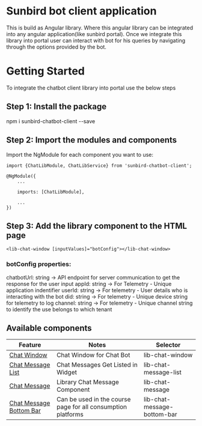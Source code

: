 # Sunbird bot client application
This is build as Angular library. Where this angular library can be integrated into any angular application(like sunbird portal). Once we integrate this library into portal user can interact with bot for his queries by navigating through the options provided by the bot.


# Getting Started

To integrate the chatbot client library into portal use the below steps

## Step 1: Install the package

   npm i sunbird-chatbot-client --save


## Step 2: Import the modules and components
Import the NgModule for each component you want to use:
       
    import {ChatLibModule, ChatLibService} from 'sunbird-chatbot-client';
    
    @NgModule({
	    ...
	    
	    imports: [ChatLibModule],
	    
	    ...
    })


## Step 3: Add the library component to the HTML page

    <lib-chat-window [inputValues]="botConfig"></lib-chat-window>

### botConfig properties:

chatbotUrl: string  -> API endpoint for server communication to get the response for the user input
appId: string       -> For Telemetry - Unique application indentifier 
userId: string      -> For telemetry - User details who is interacting with the bot
did: string         -> For telemetry - Unique device string for telemetry to log
channel: string     -> For telemetry - Unique channel string to identify the use belongs to which tenant



## Available components

|Feature| Notes| Selector|
|--|--|--|
| [Chat Window](https://github.com/Sunbird-Ed/SunbirdEd-consumption-ngcomponents) | Chat Window for Chat Bot | lib-chat-window|
| [Chat Message List](https://github.com/Sunbird-Ed/SunbirdEd-consumption-ngcomponents) | Chat Messages Get Listed in Widget | lib-chat-message-list|
| [Chat Message](https://github.com/Sunbird-Ed/SunbirdEd-consumption-ngcomponents) | Library Chat Message Component |lib-chat-message|
| [Chat Message Bottom Bar](https://github.com/Sunbird-Ed/SunbirdEd-consumption-ngcomponents) | Can be used in the course page for all consumption platforms|lib-chat-message-bottom-bar|
